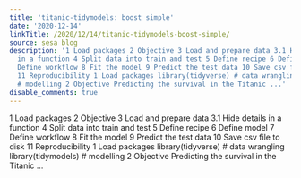 ```yaml
---
title: 'titanic-tidymodels: boost simple'
date: '2020-12-14'
linkTitle: /2020/12/14/titanic-tidymodels-boost-simple/
source: sesa blog
description: '1 Load packages 2 Objective 3 Load and prepare data 3.1 Hide details
  in a function 4 Split data into train and test 5 Define recipe 6 Define model 7
  Define workflow 8 Fit the model 9 Predict the test data 10 Save csv file to disk
  11 Reproducibility 1 Load packages library(tidyverse) # data wrangling library(tidymodels)
  # modelling 2 Objective Predicting the survival in the Titanic ...'
disable_comments: true
---
```

1 Load packages 2 Objective 3 Load and prepare data 3.1 Hide details in a function 4 Split data into train and test 5 Define recipe 6 Define model 7 Define workflow 8 Fit the model 9 Predict the test data 10 Save csv file to disk 11 Reproducibility 1 Load packages library(tidyverse) # data wrangling library(tidymodels) # modelling 2 Objective Predicting the survival in the Titanic ...